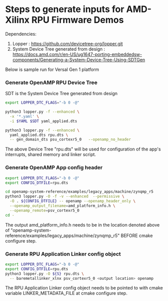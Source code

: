 # Steps to generate inputs for AMD-Xilinx RPU Firmware Demos

Dependencies:
1. Lopper : https://github.com/devicetree-org/lopper.git
2. System Device Tree generated from design : https://docs.amd.com/r/en-US/ug1647-porting-embeddedsw-components/Generating-a-System-Device-Tree-Using-SDTGen

Below is sample run for Versal Gen 1 platform
### Generate OpenAMP RPU Device Tree

SDT is the System Device Tree generated from design
```sh
export LOPPER_DTC_FLAGS="-b 0 -@"

python3 lopper.py -f --enhanced \
  -x '*.yaml' \
  -i $YAML $SDT yaml_applied.dts

python3 lopper.py -f --enhanced \
  yaml_applied.dts rpu.dts \
  -- gen_domain_dts psu_cortexr5_0   --openamp_no_header
```
The above Device Tree "rpu.dts" will be used for configuration of the app's interrupts, shared memory and linker script.

### Generate OpenAMP App config header

```sh
export LOPPER_DTC_FLAGS="-b 0 -@"
export CONFIG_DTFILE=rpu.dts

cd openamp-system-reference/examples/legacy_apps/machine/zynqmp_r5
python3 lopper.py -O -f -v --enhanced  --permissive \
  -O . ${CONFIG_DTFILE} -- openamp --openamp_header_only \
  --openamp_output_filename=amd_platform_info.h \
  --openamp_remote=psv_cortexr5_0
cd -
```
The output amd_platform_info.h needs to be in the location denoted above of "openamp-system-reference/examples/legacy_apps/machine/zynqmp_r5" BEFORE
cmake configure step.

### Generate RPU Application Linker config object

```sh
export LOPPER_DTC_FLAGS="-b 0 -@"
export CONFIG_DTFILE=rpu.dts
python3 lopper.py -O ${S} rpu.dts \
  -- baremetallinker_xlnx psv_cortexr5_0 <output location> openamp
```
The RPU Application Linker config object needs to be pointed to with cmake variable LINKER_METADATA_FILE at cmake configure step.
